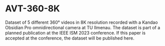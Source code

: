 # AVT-360-8K
Dataset of 5 different 360° videos in 8K resolution recorded with a Kandao Obsidian Pro omnidirectional camera at TU Ilmenau.
The dataset is part of a planned publication at the IEEE ISM 2023 conference.
If this paper is accepted at the conference, the dataset will be published here.